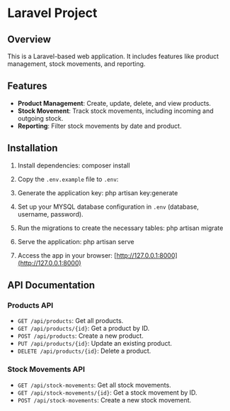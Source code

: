 # Laravel Project

## Overview

This is a Laravel-based web application. It includes features like product management, stock movements, and reporting.

## Features

- **Product Management**: Create, update, delete, and view products.
- **Stock Movement**: Track stock movements, including incoming and outgoing stock.
- **Reporting**: Filter stock movements by date and product.

## Installation


1. Install dependencies:
    composer install

2. Copy the `.env.example` file to `.env`:

3. Generate the application key:
    php artisan key:generate

4. Set up your MYSQL database configuration in `.env` (database, username, password).

5. Run the migrations to create the necessary tables:
    php artisan migrate 

6. Serve the application:
    php artisan serve

9. Access the app in your browser: [http://127.0.0.1:8000](http://127.0.0.1:8000)

## API Documentation

### Products API

- `GET /api/products`: Get all products.
- `GET /api/products/{id}`: Get a product by ID.
- `POST /api/products`: Create a new product.
- `PUT /api/products/{id}`: Update an existing product.
- `DELETE /api/products/{id}`: Delete a product.

### Stock Movements API

- `GET /api/stock-movements`: Get all stock movements.
- `GET /api/stock-movements/{id}`: Get a stock movement by ID.
- `POST /api/stock-movements`: Create a new stock movement.
